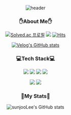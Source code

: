 <!--
**sunjoolee/sunjoolee** is a ✨ _special_ ✨ repository because its `README.md` (this file) appears on your GitHub profile.

Here are some ideas to get you started:

- 🔭 I’m currently working on ...
- 🌱 I’m currently learning ...
- 👯 I’m looking to collaborate on ...
- 🤔 I’m looking for help with ...
- 💬 Ask me about ...
- 📫 How to reach me: ...
- 😄 Pronouns: ...
- ⚡ Fun fact: ...
-->

<!--
**sunjoolee/sunjoolee** is a ✨ _special_ ✨ repository because its `README.md` (this file) appears on your GitHub profile.

Here are some ideas to get you started:

- 🔭 I’m currently working on ...
- 🌱 I’m currently learning ...
- 👯 I’m looking to collaborate on ...
- 🤔 I’m looking for help with ...
- 💬 Ask me about ...
- 📫 How to reach me: ...
- 😄 Pronouns: ...
- ⚡ Fun fact: ...
-->

<div align='center'>

![header](https://capsule-render.vercel.app/api?type=slice&color=929292&height=200&section=header&text=%20😊sunjooLee😊&fontAlign=50&fontSize=70)

### ✋About Me✋
  
[![Solved.ac
프로필](http://mazassumnida.wtf/api/mini/generate_badge?boj=sunjoo9912)](https://solved.ac/sunjoo9912)
<a href="https://velog.io/@sunjoo9912"><img src="https://img.shields.io/badge/Velog-929292?style=flat&logo=Vimeo&logoColor=white&link=https://velog.io/@sunjoo9912"/></a>
[![Hits](https://hits.seeyoufarm.com/api/count/incr/badge.svg?url=https%3A%2F%2Fgithub.com%2Fsunjoolee&count_bg=%23D0D0D0&title_bg=%23555555&icon=github.svg&icon_color=%23E7E7E7&title=hits&edge_flat=false)](https://hits.seeyoufarm.com)

[![Velog's GitHub stats](https://velog-readme-stats.vercel.app/api?name=sunjoo9912)](https://github.com/sunjoo9912/velog-readme-stats)  
  
### 💻Tech Stack💻 

<img src="https://img.shields.io/badge/C++-929292?style=flat-square&logo=C%2B%2B&logoColor=white"/></a>
<img src="https://img.shields.io/badge/Kotlin-929292?style=flat-square&logo=Kotlin&logoColor=white"/></a>
<img src="https://img.shields.io/badge/Java-929292?style=flat-square&logo=Java&logoColor=white"/></a>
<img src="https://img.shields.io/badge/Python-929292?style=flat-square&logo=Python&logoColor=white"/></a>

<img src="https://img.shields.io/badge/Android Studio-929292?style=flat-square&logo=AndroidStudio&logoColor=white"/></a>
<img src="https://img.shields.io/badge/Arduino-929292?style=flat-square&logo=Arduino&logoColor=white"/></a>

### 📌My Stats📌

![sunjooLee's GitHub stats](https://github-readme-stats.vercel.app/api?username=sunjoolee&show_icons=true&theme=onedark)

</div>
